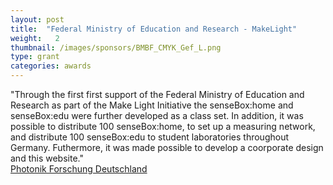 ```yaml
---
layout: post
title:  "Federal Ministry of Education and Research - MakeLight"
weight:   2
thumbnail: /images/sponsors/BMBF_CMYK_Gef_L.png
type: grant
categories: awards
---
```

"Through the first first support of the Federal Ministry of Education and Research as part of the Make Light Initiative the senseBox:home and senseBox:edu were further developed as a class set. In addition, it was possible to distribute 100 senseBox:home, to set up a measuring network, and distribute 100 senseBox:edu to student laboratories throughout Germany. Futhermore, it was made possible to develop a coorporate design and this website."
<br><a href="http://www.photonikforschung.de/fileadmin/Verbundsteckbriefe/21._Maker/SenseBox_Projektsteckbrief_OpenPhotonik_bf_C1.pdf">Photonik Forschung Deutschland</a>
